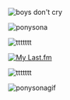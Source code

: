 ![boys don't cry](https://github.com/user-attachments/assets/37f4adf5-c427-423c-a44a-f2eb53d592c3)

<img src="https://github.com/user-attachments/assets/37503a6a-1c0a-42e2-bd25-5c07df0c3a99" alt="ponysona" width="your_width" height="your_height" loop=infinite>

![ttttttt](https://github.com/user-attachments/assets/4aa895a6-2f9a-4aa7-8818-fccdd23ed0d5)

[![My Last.fm](https://lastfm-recently-played.vercel.app/api?user=resfrios&width=1000&count=3&loved=true&loved_style=1&header_style=compact_stats_only&show_user=always&footer_style=wave&bg_color=000000)](https://www.last.fm/user/resfrios)

![ttttttt](https://github.com/user-attachments/assets/4aa895a6-2f9a-4aa7-8818-fccdd23ed0d5)

![ponysonagif](https://github.com/user-attachments/assets/765f8b31-b88d-4576-8b08-7c9a39109225)
